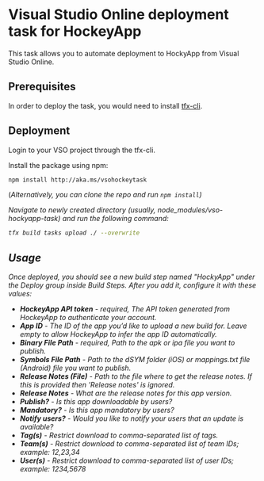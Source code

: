 # Visual Studio Online deployment task for HockeyApp

This task allows you to automate deployment to HockyApp from Visual Studio Online.

## Prerequisites

In order to deploy the task, you would need to install [tfx-cli](https://github.com/Microsoft/tfs-cli). 

## Deployment

Login to your VSO project through the tfx-cli.

Install the package using npm: 

```bash
npm install http://aka.ms/vsohockeytask
```

(<i>Alternatively, you can clone the repo and run ```npm install```)

Navigate to newly created directory (usually, node_modules/vso-hockyapp-task) and run the following command:

```bash
tfx build tasks upload ./ --overwrite
```

## Usage

Once deployed, you should see a new build step named "HockyApp" under the Deploy group inside Build Steps. After you add it, configure it with these values:

* <b>HockeyApp API token</b> - required, The API token generated from HockeyApp to authenticate your account.
* <b>App ID</b> - The ID of the app you’d like to upload a new build for. Leave empty to allow HockeyApp to infer the app ID automatically.
* <b>Binary File Path</b> - required, Path to the apk or ipa file you want to publish.
* <b>Symbols File Path</b> - Path to the dSYM folder (iOS) or mappings.txt file (Android) file you want to publish.
* <b>Release Notes (File)</b> - Path to the file where to get the release notes. If this is provided then 'Release notes' is ignored.
* <b>Release Notes</b> - What are the release notes for this app version.
* <b>Publish?</b> - Is this app downloadable by users?
* <b>Mandatory?</b> - Is this app mandatory by users?
* <b>Notify users?</b> - Would you like to notify your users that an update is available?
* <b>Tag(s)</b> - Restrict download to comma-separated list of tags.
* <b>Team(s)</b> - Restrict download to comma-separated list of team IDs; example: 12,23,34
* <b>User(s)</b> - Restrict download to comma-separated list of user IDs; example: 1234,5678
